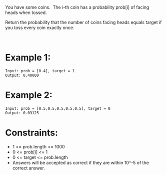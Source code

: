 ﻿﻿You have some coins.  The i-th coin has a probability prob[i] of facing heads when tossed.

Return the probability that the number of coins facing heads equals target if you toss every coin exactly once.

 

# Example 1:
```
Input: prob = [0.4], target = 1
Output: 0.40000
```
# Example 2:
```
Input: prob = [0.5,0.5,0.5,0.5,0.5], target = 0
Output: 0.03125
```

# Constraints:

*  1 <= prob.length <= 1000
*  0 <= prob[i] <= 1
*  0 <= target <= prob.length
*  Answers will be accepted as correct if they are within 10^-5 of the correct answer.